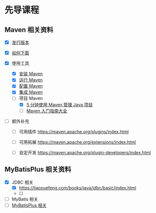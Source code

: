 # 先导课程

## Maven 相关资料

-   [x] [发行版本](https://maven.apache.org/docs/history.html)

-   [x] [如何下载](https://maven.apache.org/download.cgi)

-   [x] 使用工具

    -   [x] [安装 Maven](https://maven.apache.org/install.html)
    -   [x] [运行 Maven](https://maven.apache.org/run.html)
    -   [x] [配置 Maven](https://maven.apache.org/configure.html)
    -   [x] [集成 Maven](https://maven.apache.org/ide.html)
    -   [ ] 项目 Maven
        -   [x] [5 分钟使用 Maven 管理 Java 项目](https://maven.apache.org/guides/getting-started/maven-in-five-minutes.html)
        -   [ ] [Maven 入门指南大全](https://maven.apache.org/guides/getting-started/index.html)

-   [ ] 额外补充

    -   [ ] 可用插件 https://maven.apache.org/plugins/index.html
    -   [ ] 可用拓展 https://maven.apache.org/extensions/index.html
    -   [ ] 自定开发 https://maven.apache.org/plugin-developers/index.html


## MyBatisPlus 相关资料

-   [x] JDBC 相关
    -   [x] https://liaoxuefeng.com/books/java/jdbc/basic/index.html
    -   [ ] 
-   [ ] MyBatis 相关
-   [ ] [MyBatisPlus 相关](https://baomidou.com/introduce/)